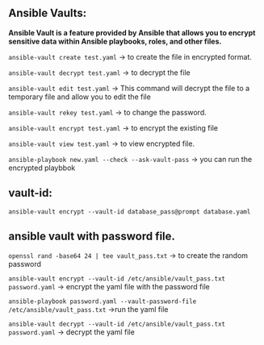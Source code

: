 ## Ansible Vaults:

**Ansible Vault is a feature provided by Ansible that allows you to encrypt sensitive data within Ansible playbooks, roles, and other files.**

```ansible-vault create test.yaml``` -> to create the file in encrypted format.

```ansible-vault decrypt test.yaml``` -> to decrypt the file

```ansible-vault edit test.yaml``` -> This command will decrypt the file to a temporary file and allow you to edit the file

```ansible-vault rekey test.yaml``` -> to change the password.

```ansible-vault encrypt test.yaml``` -> to encrypt the existing file

```ansible-vault view test.yaml``` -> to view encrypted file.

```ansible-playbook new.yaml --check --ask-vault-pass``` -> you can run the encrypted playbbok

## vault-id:

```ansible-vault encrypt --vault-id database_pass@prompt database.yaml```

## ansible vault with password file.

```openssl rand -base64 24 | tee vault_pass.txt``` -> to create the random password 

```ansible-vault encrypt --vault-id /etc/ansible/vault_pass.txt password.yaml``` -> encrypt the yaml file with the password file

```ansible-playbook password.yaml --vault-password-file /etc/ansible/vault_pass.txt``` ->run the yaml file

```ansible-vault decrypt --vault-id /etc/ansible/vault_pass.txt password.yaml``` -> decrypt the yaml file
